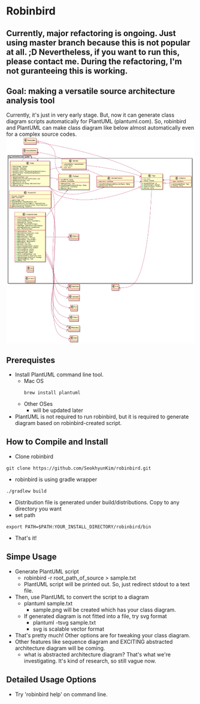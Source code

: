 Robinbird
==========

## Currently, major refactoring is ongoing. Just using master branch because this is not popular at all. ;D Nevertheless, if you want to run this, please contact me. During the refactoring, I'm not guranteeing this is working.


## Goal: making a versatile source architecture analysis tool
Currently, it's just in very early stage.
But, now it can generate class diagram scripts automatically for PlantUML (plantuml.com).
So, robinbird and PlantUML can make class diagram like below almost automatically even for a complex source codes.
![Class diagram sample](/sample.png)

## Prerequistes
* Install PlantUML command line tool.
  * Mac OS
    ```
    brew install plantuml
    ```
  * Other OSes
    * will be updated later
* PlantUML is not required to run robinbird,
but it is required to generate diagram based on robinbird-created script.

## How to Compile and Install
* Clone robinbird
```
git clone https://github.com/SeokhyunKim/robinbird.git
```
* robinbird is using gradle wrapper
```
./gradlew build
```
* Distribution file is generated under build/distributions. Copy to any directory you want
* set path
```
export PATH=$PATH:YOUR_INSTALL_DIRECTORY/robinbird/bin
```
* That's it!

## Simpe Usage
* Generate PlantUML script
  * robinbird -r root_path_of_source > sample.txt
  * PlantUML script will be printed out. So, just redirect stdout to a text file.
* Then, use PlantUML to convert the script to a diagram
  * plantuml sample.txt
    * sample.png will be created which has your class diagram.
  * If generated diagram is not fitted into a file, try svg format
    * plantuml -tsvg sample.txt
    * svg is scalable vector format
* That's pretty much! Other options are for tweaking your class diagram.
* Other features like sequence diagram and EXCITING abstracted architecture diagram will be coming.
  * what is abstracted architecture diagram? That's what we're investigating. It's kind of research, so still vague now.
    
## Detailed Usage Options
* Try 'robinbird help' on command line.

 
